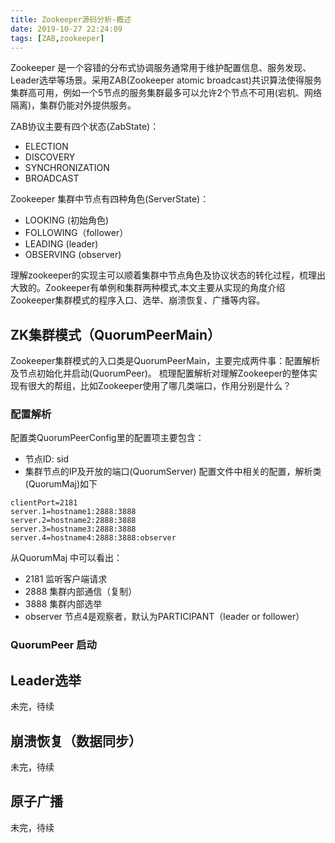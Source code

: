 ```yaml
---
title: Zookeeper源码分析-概述
date: 2019-10-27 22:24:09
tags: [ZAB,zookeeper]
---
```

Zookeeper 是一个容错的分布式协调服务通常用于维护配置信息、服务发现、Leader选举等场景。采用ZAB(Zookeeper atomic broadcast)共识算法使得服务集群高可用，例如一个5节点的服务集群最多可以允许2个节点不可用(宕机、网络隔离)，集群仍能对外提供服务。

ZAB协议主要有四个状态(ZabState)：
* ELECTION
* DISCOVERY
* SYNCHRONIZATION
* BROADCAST

Zookeeper 集群中节点有四种角色(ServerState)：
* LOOKING (初始角色)
* FOLLOWING（follower）
* LEADING (leader)
* OBSERVING (observer)

理解zookeeper的实现主可以顺着集群中节点角色及协议状态的转化过程，梳理出大致的。Zookeeper有单例和集群两种模式,本文主要从实现的角度介绍Zookeeper集群模式的程序入口、选举、崩溃恢复、广播等内容。
## ZK集群模式（QuorumPeerMain）
Zookeeper集群模式的入口类是QuorumPeerMain，主要完成两件事：配置解析及节点初始化并启动(QuorumPeer)。
梳理配置解析对理解Zookeeper的整体实现有很大的帮组，比如Zookeeper使用了哪几类端口，作用分别是什么？
### 配置解析
配置类QuorumPeerConfig里的配置项主要包含：
* 节点ID: sid
* 集群节点的IP及开放的端口(QuorumServer)
配置文件中相关的配置，解析类(QuorumMaj)如下
```
clientPort=2181
server.1=hostname1:2888:3888
server.2=hostname2:2888:3888
server.3=hostname3:2888:3888
server.4=hostname4:2888:3888:observer

```
从QuorumMaj 中可以看出：
- 2181 监听客户端请求
- 2888 集群内部通信（复制）
- 3888 集群内部选举
- observer 节点4是观察者，默认为PARTICIPANT（leader or follower）

### QuorumPeer 启动

## Leader选举
未完，待续
## 崩溃恢复（数据同步）
未完，待续
## 原子广播
未完，待续
